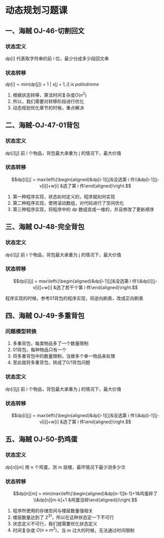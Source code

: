 # 动态规划习题课

## 一、海贼 OJ-46-切割回文

### 状态定义

$dp[i]$ 代表取字符串的前 $i$ 位，最少分成多少段回文串



### 状态转移

$dp[i] = min(dp[j]) + 1\ |\ s[j + 1, i]\ is\ palindrome$



1. 根据状态转移，算法时间复杂度$O(n^2)$
2. 所以，我们需要对转移阶段进行优化
3. 动态规划优化章节的时候，重点解决



## 二、海贼-OJ-47-01背包

### 状态定义

$dp[i][j]$ 前 i 个物品，背包最大承重为 j 的情况下，最大价值



### 状态转移

$$dp[i][j] = max\left\{\begin{aligned}&dp[i-1][j]&没选第 i 件\\&dp[i-1][j-v[i]]+w[i] &选了第 i 件\end{aligned}\right.$$



1. 第一种程序实现，状态如何定义的，程序就如何实现
2. 第二种程序实现，使用滚动数组，对代码进行了空间优化
3. 第三种程序实现，将程序中的 $dp$ 数组变成一维的，并且修改了更新顺序



## 三、海贼 OJ-48-完全背包

### 状态定义

$dp[i][j]$ 前 i 个物品，背包最大承重为 j 的情况下，最大价值



### 状态转移

$$dp[i][j] = max\left\{\begin{aligned}&dp[i-1][j]&没选第 i 件\\&dp[i][j-v[i]]+w[i] &选了若干个第 i 件\end{aligned}\right.$$



程序实现的时候，参考01背包的程序实现，将逆向刷表，改成正向刷表



## 四、海贼 OJ-49-多重背包

### 问题模型转换

1. 多重背包，每类物品多了一个数量限制
2. 01背包，每种物品只有一个
3. 将多重背包中的数量限制，当做多个单一物品来处理
4. 至此就将多重背包，转成了0/1背包问题



### 状态定义

$dp[i][j]$ 前 i 个物品，背包最大承重为 j 的情况下，最大价值



### 状态转移

$$dp[i][j] = max\left\{\begin{aligned}&dp[i-1][j]&没选第 i 件\\&dp[i-1][j-v[i]]+w[i] &选了第 i 件\end{aligned}\right.$$





## 五、海贼 OJ-50-扔鸡蛋

### 状态定义

$dp[n][m]$ 用 n 个鸡蛋，测 m 层楼，最坏情况下最少测多少次



### 状态转移

$$dp[n][m] = min(max\left\{\begin{aligned}&dp[n-1][k-1]+1&鸡蛋碎了\\&dp[n][m-k]+1 &鸡蛋没碎\end{aligned})\right.$$



1. 程序所使用的存储空间与楼层数量强相关
2. 楼层数量达到了 $2^{31}$，所以在这种状态定一下不可行
3. 状态定义不可行，我们就需要优化状态定义
4. 时间复杂度 $O(n \times m^2)$，当 m 过大的时候，无法通过时间限制





















